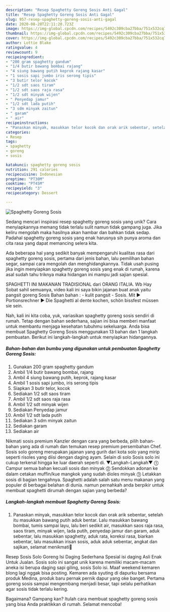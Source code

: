```yaml
---
description: "Resep Spaghetty Goreng Sosis Anti Gagal"
title: "Resep Spaghetty Goreng Sosis Anti Gagal"
slug: 957-resep-spaghetty-goreng-sosis-anti-gagal
date: 2020-08-28T22:11:20.723Z
image: https://img-global.cpcdn.com/recipes/5492c309cba27bba/751x532cq70/spaghetty-goreng-sosis-foto-resep-utama.jpg
thumbnail: https://img-global.cpcdn.com/recipes/5492c309cba27bba/751x532cq70/spaghetty-goreng-sosis-foto-resep-utama.jpg
cover: https://img-global.cpcdn.com/recipes/5492c309cba27bba/751x532cq70/spaghetty-goreng-sosis-foto-resep-utama.jpg
author: Lottie Blake
ratingvalue: 4
reviewcount: 9
recipeingredient:
- "200 gram spaghetty gandum"
- "1/4 butir bawang bombai rajang"
- "4 siung bawang putih keprok rajang kasar"
- "1 sosis sapi jumbo iris serong tipis"
- "3 butir telor kocok"
- "1/2 sdt saos tiram"
- "1/2 sdt saos raja rasa"
- "1/2 sdt minyak wijen"
- " Penyedap jamur"
- "1/2 sdt lada putih"
- "3 sdm minyak zaitun"
- " garam"
- " air"
recipeinstructions:
- "Panaskan minyak, masukkan telor kocok dan orak arik sebentar, setelah itu masukkan bawang putih aduk bentar. Lalu masukkan bawang bombai, tumis sampai layu, lalu beri sedikit air, masukkan saos raja rasa, saos tiram, minyak wijen, lada putih, penyedap jamur dan garam, aduk sebentar, lalu masukkan spaghetty, aduk rata, koreksi rasa, biarkan sebentar, lalu masukkan irisan sosis, aduk aduk sebentar, angkat dan sajikan, selamat menikmati🤗"
categories:
- Resep
tags:
- spaghetty
- goreng
- sosis

katakunci: spaghetty goreng sosis 
nutrition: 291 calories
recipecuisine: Indonesian
preptime: "PT30M"
cooktime: "PT45M"
recipeyield: "3"
recipecategory: Dessert

---
```



![Spaghetty Goreng Sosis](https://img-global.cpcdn.com/recipes/5492c309cba27bba/751x532cq70/spaghetty-goreng-sosis-foto-resep-utama.jpg)

Sedang mencari inspirasi resep spaghetty goreng sosis yang unik? Cara menyiapkannya memang tidak terlalu sulit namun tidak gampang juga. Jika keliru mengolah maka hasilnya akan hambar dan bahkan tidak sedap. Padahal spaghetty goreng sosis yang enak harusnya sih punya aroma dan cita rasa yang dapat memancing selera kita.

Ada beberapa hal yang sedikit banyak mempengaruhi kualitas rasa dari spaghetty goreng sosis, pertama dari jenis bahan, lalu pemilihan bahan segar, sampai cara mengolah dan menghidangkannya. Tidak usah pusing jika ingin menyiapkan spaghetty goreng sosis yang enak di rumah, karena asal sudah tahu triknya maka hidangan ini mampu jadi sajian spesial.

SPAGHETTI INI MAKANAN TRADISIONAL dari ORANG ITALIA. Wb Hay Sobat sahil semuanya, video kali ini saya bikin jajanan buat anak yaitu pangsit goreng Sosis Bahan bahan : - kulit pangsit - Sosis. Mit ► Portionsrechner ► Die Spaghetti al dente kochen, schön bissfest müssen sie sein.


Nah, kali ini kita coba, yuk, variasikan spaghetty goreng sosis sendiri di rumah. Tetap dengan bahan sederhana, sajian ini bisa memberi manfaat untuk membantu menjaga kesehatan tubuhmu sekeluarga. Anda bisa membuat Spaghetty Goreng Sosis menggunakan 13 bahan dan 1 langkah pembuatan. Berikut ini langkah-langkah untuk menyiapkan hidangannya.

<!--inarticleads1-->

##### Bahan-bahan dan bumbu yang digunakan untuk pembuatan Spaghetty Goreng Sosis:

1. Gunakan 200 gram spaghetty gandum
1. Ambil 1/4 butir bawang bombai, rajang
1. Ambil 4 siung bawang putih, keprok, rajang kasar
1. Ambil 1 sosis sapi jumbo, iris serong tipis
1. Siapkan 3 butir telor, kocok
1. Sediakan 1/2 sdt saos tiram
1. Ambil 1/2 sdt saos raja rasa
1. Ambil 1/2 sdt minyak wijen
1. Sediakan  Penyedap jamur
1. Ambil 1/2 sdt lada putih
1. Sediakan 3 sdm minyak zaitun
1. Sediakan  garam
1. Sediakan  air


Nikmati sosis premium Kanzler dengan cara yang berbeda, pilih bahan-bahan yang ada di rumah dan temukan resep premium persembahan Chef. Sosis solo goreng merupakan jajanan yang gurih dari kota solo yang mirip seperti risoles yang diisi dengan daging ayam. Selain di solo Sosis solo ini cukup terkenal hingga ke luar daerah seperti di. ▼Langkah-Langkah▼ ⓵ Campur semua bahan kecuali sosis dan minyak ⓶ Sendokkan adonan ke dalam cetakan muffin/kue mangkok yang sudah dioles minyak ⓷ Letakkan sosis di bagian tengahnya. Spaghetti adalah salah satu menu makanan yang populer di berbagai belahan di dunia. namun pernahkah anda berpikir untuk membuat spaghetti dirumah dengan sajian yang berbeda? 

<!--inarticleads2-->

##### Langkah-langkah membuat Spaghetty Goreng Sosis:

1. Panaskan minyak, masukkan telor kocok dan orak arik sebentar, setelah itu masukkan bawang putih aduk bentar. Lalu masukkan bawang bombai, tumis sampai layu, lalu beri sedikit air, masukkan saos raja rasa, saos tiram, minyak wijen, lada putih, penyedap jamur dan garam, aduk sebentar, lalu masukkan spaghetty, aduk rata, koreksi rasa, biarkan sebentar, lalu masukkan irisan sosis, aduk aduk sebentar, angkat dan sajikan, selamat menikmati🤗


Resep Sosis Solo Goreng Isi Daging Sederhana Spesial isi daging Asli Enak Untuk Jualan. Sosis solo ini sangat unik karena memiliki macam-macam aneka isi berupa daging sapi giling, sosis Solo isi. Maaf weekend kemaren blong lagi nggak bisa posting. Kemaren ada syuting di dapurku bersama produk Medina, produk baru pernak pernik dapur yang oke banget. Pertama goreng sosis sampai mengembang menjadi besar, tapi selalu perhatikan agar sosis tidak terlalu kering. 

Bagaimana? Gampang kan? Itulah cara membuat spaghetty goreng sosis yang bisa Anda praktikkan di rumah. Selamat mencoba!
